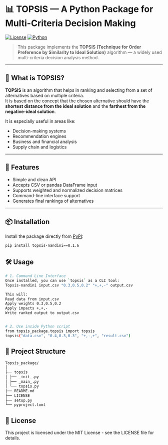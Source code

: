 # 📊 TOPSIS — A Python Package for Multi-Criteria Decision Making

[![License](https://img.shields.io/badge/License-MIT-blue.svg)](LICENSE)
[![Python](https://img.shields.io/badge/Python-3.6%2B-blue)](https://www.python.org/downloads/)

> This package implements the **TOPSIS (Technique for Order Preference by Similarity to Ideal Solution)** algorithm — a widely used multi-criteria decision analysis method.

---

## 📌 What is TOPSIS?

**TOPSIS** is an algorithm that helps in ranking and selecting from a set of alternatives based on multiple criteria.  
It is based on the concept that the chosen alternative should have the **shortest distance from the ideal solution** and the **farthest from the negative-ideal solution**.

It is especially useful in areas like:
- Decision-making systems
- Recommendation engines
- Business and financial analysis
- Supply chain and logistics

---

## 🚀 Features

- Simple and clean API
- Accepts CSV or pandas DataFrame input
- Supports weighted and normalized decision matrices
- Command-line interface support
- Generates final rankings of alternatives
---

## 📦 Installation

Install the package directly from [PyPI](https://pypi.org):

```bash
pip install topsis-nandini==0.1.6
```

## 🛠️ Usage

```bash
# 1. Command Line Interface
Once installed, you can use `topsis` as a CLI tool:
Topsis-nandini input.csv "0.3,0.5,0.2" "+,+,-" output.csv

This will:
Read data from input.csv
Apply weights 0.3,0.5,0.2
Apply impacts +,+,-
Write ranked output to output.csv


# 2. Use inside Python script
from topsis_package.topsis import topsis
topsis("data.csv", "0.4,0.3,0.3", "+,-,+", "result.csv")
```

## 📁 Project Structure
```bash
Topsis_package/
│
├── topsis
│ ├── _init_.py 
│ ├── _main_.py 
│ └── topsis.py 
├── README.md 
├── LICENSE 
├── setup.py 
└── pyproject.toml 
```
## 📄 License
This project is licensed under the MIT License - see the LICENSE file for details.

